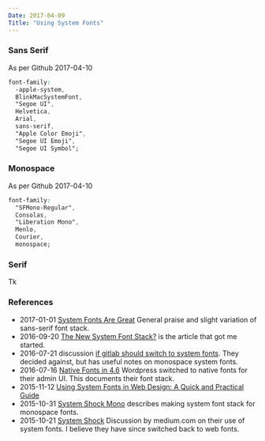 ```yaml
---
Date: 2017-04-09
Title: "Using System Fonts"
---
```


### Sans Serif

As per Github 2017-04-10

```css
font-family:
  -apple-system,
  BlinkMacSystemFont,
  "Segoe UI",
  Helvetica,
  Arial,
  sans-serif,
  "Apple Color Emoji",
  "Segoe UI Emoji",
  "Segoe UI Symbol";
```

### Monospace

As per Github 2017-04-10

```css
font-family:
  "SFMono-Regular",
  Consolas, 
  "Liberation Mono",
  Menlo,
  Courier,
  monospace;
```

### Serif

Tk

### References

* 2017-01-01 [System Fonts Are Great](https://benrabicoff.com/system-fonts-are-great/) General praise and slight variation of sans-serif font stack.
* 2016-09-20 [The New System Font Stack?](https://bitsofco.de/the-new-system-font-stack/) is the article that got me started.
* 2016-07-21 discussion [if gitlab should switch to system fonts](https://gitlab.com/gitlab-org/gitlab-ce/issues/20102).  They decided against, but has useful notes on monospace system fonts.
* 2016-07-16 [Native Fonts in 4.6](https://make.wordpress.org/core/2016/07/07/native-fonts-in-4-6/) Wordpress switched to native fonts for their admin UI.  This documents their font stack.
* 2015-11-12 [Using System Fonts in Web Design: A Quick and Practical Guide](https://www.smashingmagazine.com/2015/11/using-system-ui-fonts-practical-guide/)
* 2015-10-31 [System Shock Mono](http://z12t.com/system-shock-mono/) describes making system font stack for monospace fonts.
* 2015-10-21 [System Shock](https://medium.design/system-shock-6b1dc6d6596f) Discussion by medium.com on their use of system fonts.  I believe they have since switched back to web fonts.